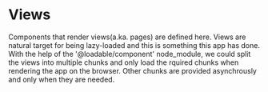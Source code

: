 # Views

Components that render views(a.ka. pages) are defined here. Views are natural target for being lazy-loaded and this is something this app has done. With the help of the '@loadable/component' node_module, we could split the views into multiple chunks and only load the rquired chunks when rendering the app on the browser. Other chunks are provided asynchrously and only when they are needed.
